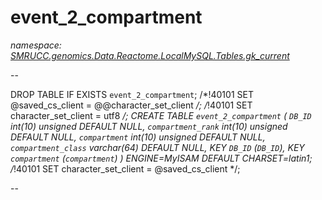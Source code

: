 ﻿# event_2_compartment
_namespace: [SMRUCC.genomics.Data.Reactome.LocalMySQL.Tables.gk_current](./index.md)_

--
 
 DROP TABLE IF EXISTS `event_2_compartment`;
 /*!40101 SET @saved_cs_client = @@character_set_client */;
 /*!40101 SET character_set_client = utf8 */;
 CREATE TABLE `event_2_compartment` (
 `DB_ID` int(10) unsigned DEFAULT NULL,
 `compartment_rank` int(10) unsigned DEFAULT NULL,
 `compartment` int(10) unsigned DEFAULT NULL,
 `compartment_class` varchar(64) DEFAULT NULL,
 KEY `DB_ID` (`DB_ID`),
 KEY `compartment` (`compartment`)
 ) ENGINE=MyISAM DEFAULT CHARSET=latin1;
 /*!40101 SET character_set_client = @saved_cs_client */;
 
 --




